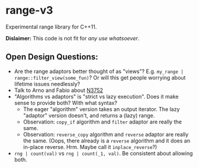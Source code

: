 range-v3
========

Experimental range library for C++11. 

**Dislaimer:** This code is not fit for *any use whatsoever*. 

Open Design Questions:
----------------------

* Are the range adaptors better thought of as "views"? E.g. `my_range | range::filter_view(some_fun)`? Or
  will this get people worrying about lifetime issues needlessly?
* Talk to Arno and Fabio about [N3752](http://www.open-std.org/jtc1/sc22/wg21/docs/papers/2013/n3752.pdf)
* "Algorithms vs adaptors" is "strict vs lazy execution". Does it make sense to provide both? With what syntax?
  - The eager "algorithm" version takes an output iterator. The lazy "adaptor" version doesn't, and returns a (lazy) range.
  - Observation: `copy_if` algorithm and `filter` adaptor are really the same.
  - Observation: `reverse_copy` algorithm and `reverse` adaptor are really the same. (Oops, there
    already is a `reverse` algorithm and it does an in-place reverse. Hrm. Maybe call it `inplace_reverse`?)
* `rng | count(val)` vs `rng | count(_1, val)`. Be consistent about allowing both.
